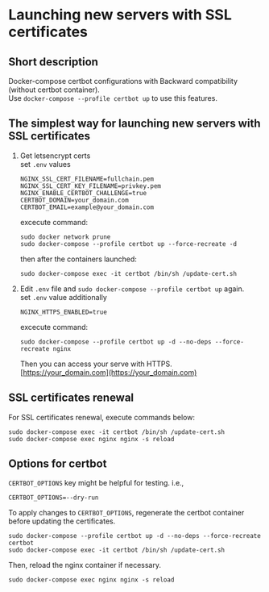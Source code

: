 # Launching new servers with SSL certificates

## Short description

Docker-compose certbot configurations with Backward compatibility (without certbot container).  
Use `docker-compose --profile certbot up` to use this features.

## The simplest way for launching new servers with SSL certificates

1. Get letsencrypt certs  
   set `.env` values
   ```properties
   NGINX_SSL_CERT_FILENAME=fullchain.pem
   NGINX_SSL_CERT_KEY_FILENAME=privkey.pem
   NGINX_ENABLE_CERTBOT_CHALLENGE=true
   CERTBOT_DOMAIN=your_domain.com
   CERTBOT_EMAIL=example@your_domain.com
   ```
   excecute command:
   ```shell
   sudo docker network prune
   sudo docker-compose --profile certbot up --force-recreate -d
   ```
   then after the containers launched:
   ```shell
   sudo docker-compose exec -it certbot /bin/sh /update-cert.sh
   ```
2. Edit `.env` file and `sudo docker-compose --profile certbot up` again.  
   set `.env` value additionally
   ```properties
   NGINX_HTTPS_ENABLED=true
   ```
   excecute command:
   ```shell
   sudo docker-compose --profile certbot up -d --no-deps --force-recreate nginx
   ```
   Then you can access your serve with HTTPS.  
   [https://your_domain.com](https://your_domain.com)

## SSL certificates renewal

For SSL certificates renewal, execute commands below:

```shell
sudo docker-compose exec -it certbot /bin/sh /update-cert.sh
sudo docker-compose exec nginx nginx -s reload
```

## Options for certbot

`CERTBOT_OPTIONS` key might be helpful for testing. i.e.,

```properties
CERTBOT_OPTIONS=--dry-run
```

To apply changes to `CERTBOT_OPTIONS`, regenerate the certbot container before updating the certificates.

```shell
sudo docker-compose --profile certbot up -d --no-deps --force-recreate certbot
sudo docker-compose exec -it certbot /bin/sh /update-cert.sh
```

Then, reload the nginx container if necessary.

```shell
sudo docker-compose exec nginx nginx -s reload
```
